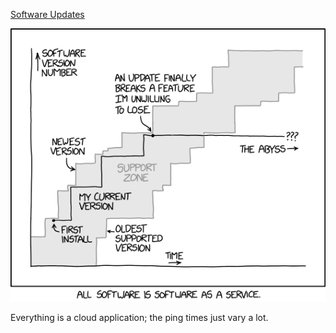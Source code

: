 [Software Updates](https://xkcd.com/2224)

![Software Updates](./random_comic.png)

Everything is a cloud application; the ping times just vary a lot.

